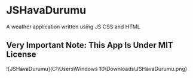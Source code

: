 # JSHavaDurumu
A weather application written using JS CSS and HTML
##  Very Important Note: This App Is Under MIT License
![JSHavaDurumu](C:\Users\Windows 10\Downloads\JSHavaDurumu.png)
